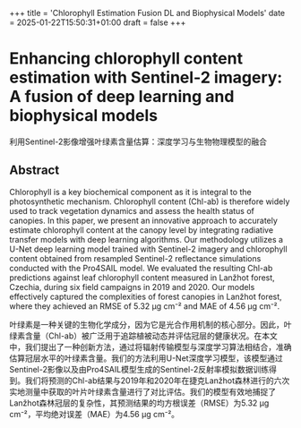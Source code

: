 +++
title = 'Chlorophyll Estimation Fusion DL and Biophysical Models'
date = 2025-01-22T15:50:31+01:00
draft = false
+++


# Enhancing chlorophyll content estimation with Sentinel-2 imagery: A fusion of deep learning and biophysical models

利用Sentinel-2影像增强叶绿素含量估算：深度学习与生物物理模型的融合

## Abstract

Chlorophyll is a key biochemical component as it is integral to the photosynthetic mechanism. Chlorophyll content (Chl-ab) is therefore widely used to track vegetation dynamics and assess the health status of canopies. In this paper, we present an innovative approach to accurately estimate chlorophyll content at the canopy level by integrating radiative transfer models with deep learning algorithms. Our methodology utilizes a U-Net deep learning model trained with Sentinel-2 imagery and chlorophyll content obtained from resampled Sentinel-2 reflectance simulations conducted with the Pro4SAIL model. We evaluated the resulting Chl-ab predictions against leaf chlorophyll content measured in Lanžhot forest, Czechia, during six field campaigns in 2019 and 2020. Our models effectively captured the complexities of forest canopies in Lanžhot forest, where they achieved an RMSE of 5.32 μg cm⁻² and MAE of 4.56 μg cm⁻².

叶绿素是一种关键的生物化学成分，因为它是光合作用机制的核心部分。因此，叶绿素含量（Chl-ab）被广泛用于追踪植被动态并评估冠层的健康状况。在本文中，我们提出了一种创新方法，通过将辐射传输模型与深度学习算法相结合，准确估算冠层水平的叶绿素含量。我们的方法利用U-Net深度学习模型，该模型通过Sentinel-2影像以及由Pro4SAIL模型生成的Sentinel-2反射率模拟数据训练得到。我们将预测的Chl-ab结果与2019年和2020年在捷克Lanžhot森林进行的六次实地测量中获取的叶片叶绿素含量进行了对比评估。我们的模型有效地捕捉了Lanžhot森林冠层的复杂性，其预测结果的均方根误差（RMSE）为5.32 μg cm⁻²，平均绝对误差（MAE）为4.56 μg cm⁻²。








